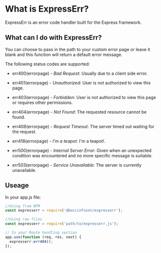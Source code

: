 # What is ExpressErr?

ExpressErr is an error code handler built for the Express framework.


## What can I do with ExpressErr?

You can choose to pass in the path to your custom error page or leave it blank and this function will return a default error message.

The following status codes are supported:

  * err400(errorpage) - *Bad Request*: Usually due to a client side error.

  * err401(errorpage) - *Unauthorized*: User is not authorized to view this page.

  * err403(errorpage) - *Forbidden*: User is not authorized to view this page or requires other permissions.

  * err404(errorpage) - *Not Found*: The requested resource cannot be found.

  * err408(errorpage) - *Request Timeout*: The server timed out waiting for the request.

  * err418(errorpage) - *I'm a teapot*: I'm a teapot!.

  * err500(errorpage) - *Internal Server Error*: Given when an unexpected condition was encountered and no more specific message is suitable.

  * err503(errorpage) - *Service Unavailable*: The server is currently unavailable.


## Useage

  In your app.js file:

```javascript
//Using from NPM
const expresserr = require('@boccinfusot/expresserr');

//Using raw files
const expresserr = require('path/to/expresserr.js');

// In your Route handling section 
app.use(function (req, res, next) {
  expresserr.err404();
});
```
